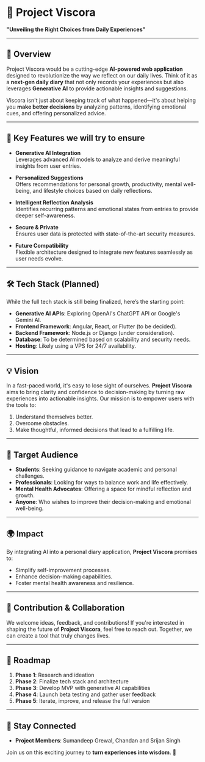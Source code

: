 # 🌟 Project Viscora

**"Unveiling the Right Choices from Daily Experiences"**

---

## 📝 Overview

Project Viscora would be a cutting-edge **AI-powered web application** designed to revolutionize the way we reflect on our daily lives. Think of it as a **next-gen daily diary** that not only records your experiences but also leverages **Generative AI** to provide actionable insights and suggestions. 

Viscora isn't just about keeping track of what happened—it's about helping you **make better decisions** by analyzing patterns, identifying emotional cues, and offering personalized advice.

---

## 🚀 Key Features we will try to ensure

- **Generative AI Integration**  
  Leverages advanced AI models to analyze and derive meaningful insights from user entries.

- **Personalized Suggestions**  
  Offers recommendations for personal growth, productivity, mental well-being, and lifestyle choices based on daily reflections.

- **Intelligent Reflection Analysis**  
  Identifies recurring patterns and emotional states from entries to provide deeper self-awareness.

- **Secure & Private**  
  Ensures user data is protected with state-of-the-art security measures.

- **Future Compatibility**  
  Flexible architecture designed to integrate new features seamlessly as user needs evolve.

---

## 🛠️ Tech Stack (Planned)

While the full tech stack is still being finalized, here’s the starting point:
- **Generative AI APIs**: Exploring OpenAI's ChatGPT API or Google's Gemini AI.
- **Frontend Framework**: Angular, React, or Flutter (to be decided).
- **Backend Framework**: Node.js or Django (under consideration).
- **Database**: To be determined based on scalability and security needs.
- **Hosting**: Likely using a VPS for 24/7 availability.

---

## 💡 Vision

In a fast-paced world, it's easy to lose sight of ourselves. **Project Viscora** aims to bring clarity and confidence to decision-making by turning raw experiences into actionable insights. Our mission is to empower users with the tools to:
1. Understand themselves better.
2. Overcome obstacles.
3. Make thoughtful, informed decisions that lead to a fulfilling life.

---

## 🎯 Target Audience

- **Students**: Seeking guidance to navigate academic and personal challenges.
- **Professionals**: Looking for ways to balance work and life effectively.
- **Mental Health Advocates**: Offering a space for mindful reflection and growth.
- **Anyone**: Who wishes to improve their decision-making and emotional well-being.

---

## 🌍 Impact

By integrating AI into a personal diary application, **Project Viscora** promises to:
- Simplify self-improvement processes.
- Enhance decision-making capabilities.
- Foster mental health awareness and resilience.

---

## 🤝 Contribution & Collaboration

We welcome ideas, feedback, and contributions! If you're interested in shaping the future of **Project Viscora**, feel free to reach out. Together, we can create a tool that truly changes lives.

---

## 📅 Roadmap

1. **Phase 1**: Research and ideation
2. **Phase 2**: Finalize tech stack and architecture
3. **Phase 3**: Develop MVP with generative AI capabilities
4. **Phase 4**: Launch beta testing and gather user feedback
5. **Phase 5**: Iterate, improve, and release the full version

---

## 🔗 Stay Connected

- **Project Members**: Sumandeep Grewal, Chandan and Srijan Singh

Join us on this exciting journey to **turn experiences into wisdom**. 🌱
